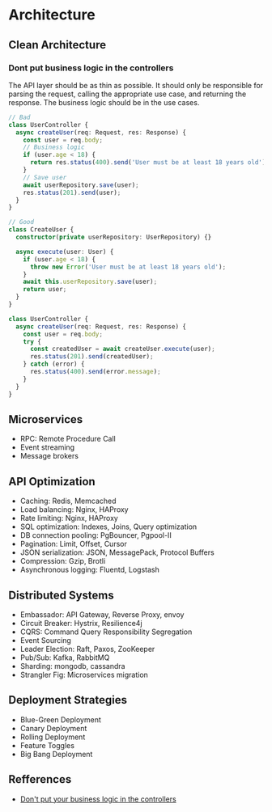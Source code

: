 # Architecture

## Clean Architecture

### Dont put business logic in the controllers

The API layer should be as thin as possible. It should only be responsible for parsing the request, calling the appropriate use case, and returning the response. The business logic should be in the use cases.

```typescript
// Bad
class UserController {
  async createUser(req: Request, res: Response) {
    const user = req.body;
    // Business logic
    if (user.age < 18) {
      return res.status(400).send('User must be at least 18 years old');
    }
    // Save user
    await userRepository.save(user);
    res.status(201).send(user);
  }
}

// Good
class CreateUser {
  constructor(private userRepository: UserRepository) {}

  async execute(user: User) {
    if (user.age < 18) {
      throw new Error('User must be at least 18 years old');
    }
    await this.userRepository.save(user);
    return user;
  }
}

class UserController {
  async createUser(req: Request, res: Response) {
    const user = req.body;
    try {
      const createdUser = await createUser.execute(user);
      res.status(201).send(createdUser);
    } catch (error) {
      res.status(400).send(error.message);
    }
  }
}
```

## Microservices

- RPC: Remote Procedure Call
- Event streaming
- Message brokers

## API Optimization

- Caching: Redis, Memcached
- Load balancing: Nginx, HAProxy
- Rate limiting: Nginx, HAProxy
- SQL optimization: Indexes, Joins, Query optimization
- DB connection pooling: PgBouncer, Pgpool-II
- Pagination: Limit, Offset, Cursor
- JSON serialization: JSON, MessagePack, Protocol Buffers
- Compression: Gzip, Brotli
- Asynchronous logging: Fluentd, Logstash

## Distributed Systems

- Embassador: API Gateway, Reverse Proxy, envoy
- Circuit Breaker: Hystrix, Resilience4j
- CQRS: Command Query Responsibility Segregation
- Event Sourcing
- Leader Election: Raft, Paxos, ZooKeeper
- Pub/Sub: Kafka, RabbitMQ
- Sharding: mongodb, cassandra
- Strangler Fig: Microservices migration

## Deployment Strategies

- Blue-Green Deployment
- Canary Deployment
- Rolling Deployment
- Feature Toggles
- Big Bang Deployment

## Refferences

- [Don't put your business logic in the controllers](https://blog.szymonmiks.pl/p/dont-put-your-business-logic-in-the-controllers/)